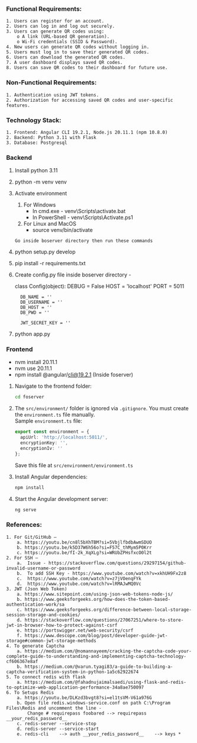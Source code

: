 ### Functional Requirements:

    1. Users can register for an account.
    2. Users can log in and log out securely.
    3. Users can generate QR codes using: 
        o A link (URL-based QR generation).
        o Wi-Fi credentials (SSID & Password).
    4. New users can generate QR codes without logging in.
    5. Users must log in to save their generated QR codes.
    6. Users can download the generated QR codes.
    7. A user dashboard displays saved QR codes.
    8. Users can save QR codes to their dashboard for future use.


### Non-Functional Requirements:

    1. Authentication using JWT tokens.
    2. Authorization for accessing saved QR codes and user-specific features.


### Technology Stack: 

    1. Frontend: Angular CLI 19.2.1, Node.js 20.11.1 (npm 10.8.0)
    2. Backend: Python 3.11 with Flask
    3. Database: Postgresql


### Backend

1. Install python 3.11
2. python -m venv venv
3. Activate environment
   1. For Windows
         - In cmd.exe - venv\Scripts\activate.bat  
         - In PowerShell - venv\Scripts\Activate.ps1
   2. For Linux and MacOS
         - source venv/bin/activate

   `Go inside boserver directory then run these commands`
4. python setup.py develop
5. pip install -r requirements.txt
6. Create config.py file inside boserver directory - 
     

      class Config(object):
         DEBUG = False
         HOST = 'localhost'
         PORT = 5011

         DB_NAME = ''
         DB_USERNAME = ''
         DB_HOST = ''
         DB_PWD = ''
          
         JWT_SECRET_KEY = ''
7. python app.py

     
### Frontend

*   nvm install 20.11.1
*   nvm use 20.11.1
*   npm install @angular/cli@19.2.1 (Inside foserver)


  1. Navigate to the frontend folder:
     ```bash
     cd foserver
     ```
  
  2. The `src/environment/` folder is ignored via `.gitignore`. You must create the `environment.ts` file manually.  
     Sample `environment.ts` file:
     ```ts
     export const environment = {
       apiUrl: 'http://localhost:5011/',
       encryptionKey: '',
       encryptionIv: ''
     };
     ```
  
     Save this file at `src/environment/environment.ts`
  
  3. Install Angular dependencies:
     ```bash
     npm install
     ```
  
  4. Start the Angular development server:
     ```bash
     ng serve
     ```


### References:

    1. For Git/GitHub – 
        a. https://youtu.be/cn8l5bXhTBM?si=5VbjlfbdbAwmSDUO
        b. https://youtu.be/k5D37W6h56o?si=F57C_thMym5P0Krr
        c. https://youtu.be/fI-2k_XqXLg?si=WRUbZPHsfxcO0l2t
    2. For SSH – 
        a.	Issue - https://stackoverflow.com/questions/29297154/github-invalid-username-or-password
        b.	To add SSH Key - https://www.youtube.com/watch?v=xkhUH9Fx2z8
        c.	https://www.youtube.com/watch?v=z7jVOenqFYk
        d.	https://www.youtube.com/watch?v=lRMAJwMQ0Vc
    3. JWT (Json Web Token)
        a. https://www.sitepoint.com/using-json-web-tokens-node-js/
        b. https://www.geeksforgeeks.org/how-does-the-token-based-authentication-work/sa
        c. https://www.geeksforgeeks.org/difference-between-local-storage-session-storage-and-cookies/
        d. https://stackoverflow.com/questions/27067251/where-to-store-jwt-in-browser-how-to-protect-against-csrf
        e. https://portswigger.net/web-security/csrf
        f. https://www.descope.com/blog/post/developer-guide-jwt-storage#common-jwt-storage-methods
    4. To generate Captcha
        a. https://medium.com/@nomannayeem/cracking-the-captcha-code-your-complete-guide-to-understanding-and-implementing-captcha-technology-cf606367e8af
        b. https://medium.com/@varun.tyagi83/a-guide-to-building-a-captcha-verification-system-in-python-1a5c62922674
    5. To connect redis with flask
        a. https://medium.com/@fahadnujaimalsaedi/using-flask-and-redis-to-optimize-web-application-performance-34a8ae750097
    6. To Setups Redis
        a. https://youtu.be/DLKzd3bvgt8?si=el1tsVM-V61a976G
        b. Open file redis.windows-service.conf on path C:\Program Files\Redis and uncomment the line - 
            Change # requirepass foobared --> requirepass __your_redis_password__
        c. redis-server --service-stop
        d. redis-server --service-start
        e. redis-cli    --> auth __your_redis_password__    --> keys *



